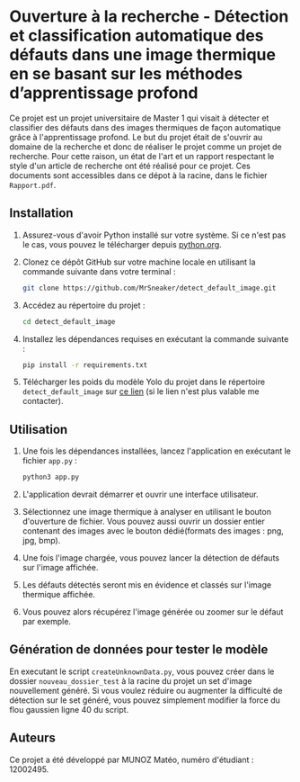 # Ouverture à la recherche - Détection et classification automatique des défauts dans une image thermique en se basant sur les méthodes d’apprentissage profond

Ce projet est un projet universitaire de Master 1 qui visait à détecter et classifier des défauts dans des images thermiques de façon automatique grâce à l'apprentissage profond. Le but du projet était de s'ouvrir au domaine de la recherche et donc de réaliser le projet comme un projet de recherche. Pour cette raison, un état de l'art et un rapport respectant le style d'un article de recherche ont été réalisé pour ce projet. Ces documents sont accessibles dans ce dépot à la racine, dans le fichier `Rapport.pdf`.

## Installation

1. Assurez-vous d'avoir Python installé sur votre système. Si ce n'est pas le cas, vous pouvez le télécharger depuis [python.org](https://www.python.org/).

2. Clonez ce dépôt GitHub sur votre machine locale en utilisant la commande suivante dans votre terminal :

    ```bash
    git clone https://github.com/MrSneaker/detect_default_image.git
    ```

3. Accédez au répertoire du projet :

    ```bash
    cd detect_default_image
    ```

4. Installez les dépendances requises en exécutant la commande suivante :

    ```bash
    pip install -r requirements.txt
    ```

5. Télécharger les poids du modèle Yolo du projet dans le répertoire ```detect_default_image``` sur [ce lien](https://mega.nz/file/Fj8njCzZ#_Ukt5qZ42OxeRKcVzZf4ZcXp49FV9Jf8sJXLv0osAu4) (si le lien n'est plus valable me contacter).

## Utilisation

1. Une fois les dépendances installées, lancez l'application en exécutant le fichier `app.py` :

    ```bash
    python3 app.py
    ```

2. L'application devrait démarrer et ouvrir une interface utilisateur.

3. Sélectionnez une image thermique à analyser en utilisant le bouton d'ouverture de fichier. Vous pouvez aussi ouvrir un dossier entier contenant des images avec le bouton dédié(formats des images : png, jpg, bmp).

4. Une fois l'image chargée, vous pouvez lancer la détection de défauts sur l'image affichée.

5. Les défauts détectés seront mis en évidence et classés sur l'image thermique affichée.

6. Vous pouvez alors récupérez l'image générée ou zoomer sur le défaut par exemple.

## Génération de données pour tester le modèle

En executant le script ```createUnknownData.py```, vous pouvez créer dans le dossier ```nouveau_dossier_test``` à la racine du projet un set d'image nouvellement généré. Si vous voulez réduire ou augmenter la difficulté de détection sur le set généré, vous pouvez simplement modifier la force du flou gaussien ligne 40 du script.

## Auteurs

Ce projet a été développé par MUNOZ Matéo, numéro d'étudiant : 12002495.
